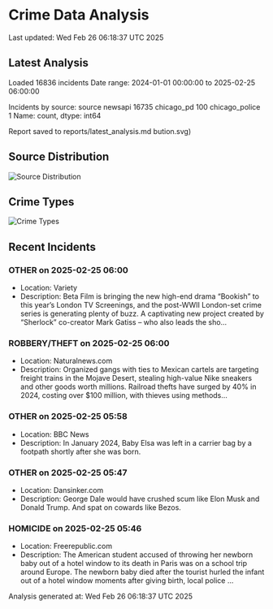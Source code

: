# Crime Data Analysis
Last updated: Wed Feb 26 06:18:37 UTC 2025

## Latest Analysis

Loaded 16836 incidents
Date range: 2024-01-01 00:00:00 to 2025-02-25 06:00:00

Incidents by source:
source
newsapi           16735
chicago_pd          100
chicago_police        1
Name: count, dtype: int64

Report saved to reports/latest_analysis.md
bution.svg)

## Source Distribution
![Source Distribution](images/source_distribution.svg)

## Crime Types
![Crime Types](images/crime_types.svg)

## Recent Incidents

### OTHER on 2025-02-25 06:00
- Location: Variety
- Description: Beta Film is bringing the new high-end drama “Bookish” to this year’s London TV Screenings, and the post-WWII London-set crime series is generating plenty of buzz. A captivating new project created by “Sherlock” co-creator Mark Gatiss – who also leads the sho…


### ROBBERY/THEFT on 2025-02-25 06:00
- Location: Naturalnews.com
- Description: Organized gangs with ties to Mexican cartels are targeting freight trains in the Mojave Desert, stealing high-value Nike sneakers and other goods worth millions. Railroad thefts have surged by 40% in 2024, costing over $100 million, with thieves using methods…


### OTHER on 2025-02-25 05:58
- Location: BBC News
- Description: In January 2024, Baby Elsa was left in a carrier bag by a footpath shortly after she was born.


### OTHER on 2025-02-25 05:47
- Location: Dansinker.com
- Description: George Dale would have crushed scum like Elon Musk and Donald Trump. And spat on cowards like Bezos.


### HOMICIDE on 2025-02-25 05:46
- Location: Freerepublic.com
- Description: The American student accused of throwing her newborn baby out of a hotel window to its death in Paris was on a school trip around Europe. The newborn baby died after the tourist hurled the infant out of a hotel window moments after giving birth, local police …

Analysis generated at: Wed Feb 26 06:18:37 UTC 2025
